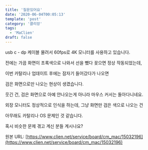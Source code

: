 ```yaml
---
title: '질문있어요'
date: '2020-06-04T00:05:13'
template: 'post'
category: '클리앙'
tags: 
  - 'MaClien'
draft: false
---
```


usb c - dp 케이블 물려서 60fps로 4K 모니터를 사용하고 있습니다. 

  

전에는 가끔 화면이 초록색으로 나와서 선을 뺐다 꽂으면 정상 작동되었는데,

  

이번 카탈리나 업데이트 후에는 잠자기 들어갔다가 나오면

  

검은 화면으로만 나오는 현상이 생겼습니다.

  

웃긴 건, 검은 화면으로 아예 안나오는게 아니라 마우스 커서는 돌아다니네요.

  

외장 모니터도 정상적으로 인식을 하는데, 그냥 화면만 검은 색으로 나오는 건

  

아무래도 카탈리나 OS 문제인 것 같습니다. 

  

혹시 비슷한 문제 겪고 계신 분들 계시나요?

원본 URL: [https://www.clien.net/service/board/cm_mac/15032196](https://www.clien.net/service/board/cm_mac/15032196)